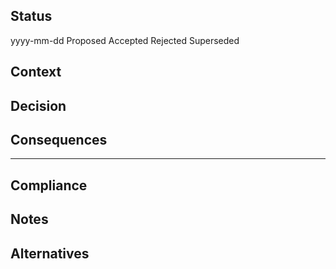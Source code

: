 ## Status

yyyy-mm-dd
Proposed
Accepted
Rejected
Superseded

## Context

## Decision

## Consequences

---

## Compliance

## Notes

## Alternatives
